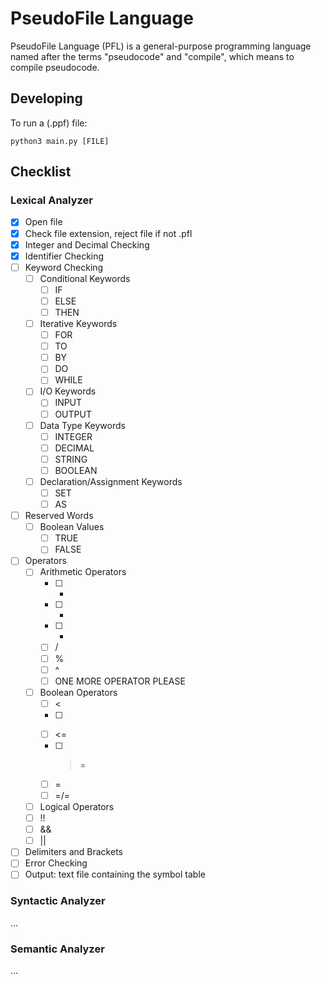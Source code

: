 # PseudoFile Language
PseudoFile Language (PFL) is a general-purpose programming language named after the terms "pseudocode" and "compile", which means to compile pseudocode.

## Developing
To run a (.ppf) file:
```
python3 main.py [FILE]
```

## Checklist

### Lexical Analyzer
- [X] Open file
- [X] Check file extension, reject file if not .pfl
- [X] Integer and Decimal Checking
- [X] Identifier Checking
- [ ] Keyword Checking
  - [ ] Conditional Keywords
    - [ ] IF
    - [ ] ELSE
    - [ ] THEN
  - [ ] Iterative Keywords
    - [ ] FOR
    - [ ] TO
    - [ ] BY
    - [ ] DO
    - [ ] WHILE
  - [ ] I/O Keywords
    - [ ] INPUT
    - [ ] OUTPUT
  - [ ] Data Type Keywords
    - [ ] INTEGER
    - [ ] DECIMAL
    - [ ] STRING
    - [ ] BOOLEAN
  - [ ] Declaration/Assignment Keywords
    - [ ] SET
    - [ ] AS
- [ ] Reserved Words
  - [ ] Boolean Values
    - [ ] TRUE
    - [ ] FALSE
- [ ] Operators
  - [ ] Arithmetic Operators
    - [ ] +
    - [ ] -
    - [ ] *
    - [ ] /
    - [ ] %
    - [ ] ^
    - [ ] ONE MORE OPERATOR PLEASE
  - [ ] Boolean Operators
    - [ ] <
    - [ ] >
    - [ ] <=
    - [ ] >=
    - [ ] =
    - [ ] =/=
  - [ ] Logical Operators
   - [ ] !!
   - [ ] &&
   - [ ] ||
- [ ] Delimiters and Brackets
- [ ] Error Checking
- [ ] Output: text file containing the symbol table

### Syntactic Analyzer

...

### Semantic Analyzer

...
